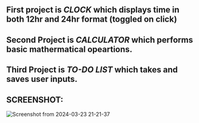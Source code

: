 ## First project is ***CLOCK*** which displays time in both 12hr and 24hr format (toggled on click)
## Second Project is ***CALCULATOR*** which performs basic mathermatical opeartions.
## Third Project is ***TO-DO LIST*** which takes and saves user inputs.

## SCREENSHOT:
![Screenshot from 2024-03-23 21-21-37](https://github.com/likhithv76/Js-Intermediate/assets/132771198/28798f8c-5fca-4e0e-a865-9af56795b6f4)

